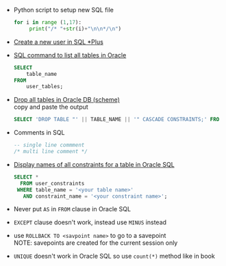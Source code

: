 - Python script to setup new SQL file
  ```py
  for i in range (1,17):
       print("/* "+str(i)+"\n\n*/\n")
  ```

- [Create a new user in SQL *Plus](https://library.netapp.com/ecmdocs/ECMP12471543/html/GUID-287BC8BA-B8B6-4D67-804E-880B65D30B68.html)

- [SQL command to list all tables in Oracle](https://www.sqltutorial.org/sql-list-all-tables/#:~:text=SELECT%20%0A%20%20%20%20table_name%0AFROM%0A%20%20%20%20user_tables%3B)
  ```sql
  SELECT 
      table_name
  FROM
      user_tables;
  ```

- [Drop all tables in Oracle DB (scheme)](https://jochenhebbrecht.be/site/2010-05-10/database/drop-all-tables-in-oracle-db-scheme#:~:text=DROP%2Dsql%2Dscript%22%3A-,SELECT%20%27DROP%20TABLE%20%22%27%20%7C%7C%20TABLE_NAME%20%7C%7C%20%27%22%20CASCADE%20CONSTRAINTS%3B%27%20FROM%20user_tables%3B,-user_tables%20is%20a)  
copy and paste the output  
  ```sql
  SELECT 'DROP TABLE "' || TABLE_NAME || '" CASCADE CONSTRAINTS;' FROM user_tables;
  
  
  ```

- Comments in SQL
  ```sql
  -- single line commment
  /* multi line comment */
  ```

- [Display names of all constraints for a table in Oracle SQL](https://stackoverflow.com/questions/11879217/display-names-of-all-constraints-for-a-table-in-oracle-sql#:~:text=SELECT%20*%0A%20%20FROM%20user_constraints%0A%20WHERE%20table_name%20%3D%20%27%3Cyour%20table%20name%3E%27%0A%20%20%20AND%20constraint_name%20%3D%20%27%3Cyour%20constraint%20name%3E%27%3B)
  ```sql
  SELECT *
    FROM user_constraints
   WHERE table_name = '<your table name>'
     AND constraint_name = '<your constraint name>';
  ```

- Never put `AS` in `FROM` clause in Oracle SQL
- `EXCEPT` clause doesn't work, instead use `MINUS` instead
- use `ROLLBACK TO <savpoint name>` to go to a savepoint  
  NOTE: savepoints are created for the current session only
- `UNIQUE` doesn't work in Oracle SQL so use `count(*)` method like in book
